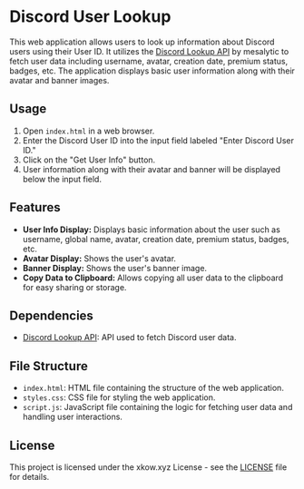 # Discord User Lookup

This web application allows users to look up information about Discord users using their User ID. It utilizes the [Discord Lookup API](https://github.com/mesalytic/discord-lookup-api) by mesalytic to fetch user data including username, avatar, creation date, premium status, badges, etc. The application displays basic user information along with their avatar and banner images.

## Usage

1. Open `index.html` in a web browser.
2. Enter the Discord User ID into the input field labeled "Enter Discord User ID."
3. Click on the "Get User Info" button.
4. User information along with their avatar and banner will be displayed below the input field.

## Features

- **User Info Display:** Displays basic information about the user such as username, global name, avatar, creation date, premium status, badges, etc.
- **Avatar Display:** Shows the user's avatar.
- **Banner Display:** Shows the user's banner image.
- **Copy Data to Clipboard:** Allows copying all user data to the clipboard for easy sharing or storage.

## Dependencies

- [Discord Lookup API](https://github.com/mesalytic/discord-lookup-api): API used to fetch Discord user data.

## File Structure

- `index.html`: HTML file containing the structure of the web application.
- `styles.css`: CSS file for styling the web application.
- `script.js`: JavaScript file containing the logic for fetching user data and handling user interactions.

## License

This project is licensed under the xkow.xyz License - see the [LICENSE](LICENSE) file for details.

